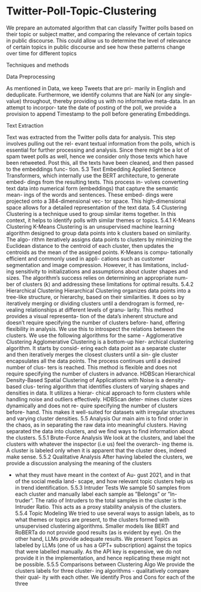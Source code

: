 # Twitter-Poll-Topic-Clustering

We prepare an automated algorithm that can
classify Twitter polls based on their topic or
subject matter, and comparing the relevance of
certain topics in public discourse. This could
allow us to determine the level of relevance of
certain topics in public discourse and see how
these patterns change over time for different
topics

Techniques and methods

Data Preprocessing

As mentioned in Data, we keep Tweets that are pri-
marily in English and deduplicate. Furthermore,
we identify columns that are NaN (or any single-
value) throughout, thereby providing us with no
informative meta-data. In an attempt to incorpor-
tate the date of posting of the poll, we provide a
provision to append Timestamp to the poll before
generating Embeddings.

Text Extraction

Text was extracted from the Twitter polls data for
analysis. This step involves pulling out the rel-
evant textual information from the polls, which is
essential for further processing and analysis. Since
there might be a lot of spam tweet polls as well,
hence we consider only those texts which have
been retweeted. Post this, all the texts have been
cleaned, and then passed to the embeddings func-
tion.
5.3 Text Embedding
Applied Sentence Transformers, which internally
use the BERT architecture, to generate embed-
dings from the resulting texts. This process in-
volves converting text data into numerical form
(embeddings) that capture the semantic mean-
ings of the words and sentences. These embed-
dings were projected onto a 384-dimensional vec-
tor space. This high-dimensional space allows for
a detailed representation of the text data.
5.4 Clustering
Clustering is a technique used to group similar
items together. In this context, it helps to identify
polls with similar themes or topics.
5.4.1 K-Means Clustering
K-Means Clustering is an unsupervised machine
learning algorithm designed to group data points
into k clusters based on similarity. The algo-
rithm iteratively assigns data points to clusters by
minimizing the Euclidean distance to the centroid
of each cluster, then updates the centroids as the
mean of the assigned points. K-Means is compu-
tationally efficient and commonly used in appli-
cations such as customer segmentation and image
compression. However, it has limitations, includ-
ing sensitivity to initializations and assumptions
about cluster shapes and sizes. The algorithm’s
success relies on determining an appropriate num-
ber of clusters (k) and addressing these limitations
for optimal results.
5.4.2 Hierarchical Clustering
Hierarchical Clustering organizes data points into
a tree-like structure, or hierarchy, based on their
similarities. It does so by iteratively merging or
dividing clusters until a dendrogram is formed, re-
vealing relationships at different levels of granu-
larity. This method provides a visual representa-
tion of the data’s inherent structure and doesn’t
require specifying the number of clusters before-
hand, offering flexibility in analysis. We use this
to introspect the relations between the clusters. We
use the following algorithms for the same -
Agglomerative Clustering
Agglomerative Clustering is a bottom-up hier-
archical clustering algorithm. It starts by consid-
ering each data point as a separate cluster and then
iteratively merges the closest clusters until a sin-
gle cluster encapsulates all the data points. The
process continues until a desired number of clus-
ters is reached. This method is flexible and does
not require specifying the number of clusters in
advance.
HDBScan
Hierarchical Density-Based Spatial Clustering
of Applications with Noise is a density-based clus-
tering algorithm that identifies clusters of varying
shapes and densities in data. It utilizes a hierar-
chical approach to form clusters while handling
noise and outliers effectively. HDBScan deter-
mines cluster sizes dynamically and does not re-
quire specifying the number of clusters before-
hand. This makes it well-suited for datasets with
irregular structures and varying cluster densities.
5.5 Analysis
Our main aim is to find order in the chaos, as in
separating the raw data into meaningful clusters.
Having separated the data into clusters, and we
find ways to find information about the clusters.
5.5.1 Brute-Force Analysis
We look at the clusters, and label the clusters with
whatever the inspector (i.e us) feel the overarch-
ing theme is. A cluster is labeled only when it is
apparent that the cluster does, indeed make sense.
5.5.2 Qualitative Analysis
After having labeled the clusters, we provide a
discussion analysing the meaning of the clusters
- what they must have meant in the context of Au-
gust 2021, and in that of the social media land-
scape, and how relevant topic clusters help us in
trend identification.
5.5.3 Intruder Tests
We sample 50 samples from each cluster and
manually label each sample as ”Belongs” or ”In-
truder”. The ratio of Intruders to the total samples
in the cluster is the Intruder Ratio. This acts as a
proxy stability analysis of the clusters.
5.5.4 Topic Modeling
We tried to use several ways to assign labels, as to
what themes or topics are present, to the clusters
formed with unsupervised clustering algorithms.
Smaller models like BERT and RoBERTa do not
provide good results (as is evident by eye). On the
other hand, LLMs provide adequate results. We
present Topics as labeled by LLMs (one of us has
a GPT+ subscription) against the topics that were
labelled manually. As the API key is expensive,
we do not provide it in the implementation, and
hence replicating these might not be possible.
5.5.5 Comparisons between Clustering Algo
We provide the clusters labels for three cluster-
ing algorithms - qualitatively compare their qual-
ity with each other. We identify Pros and Cons for
each of the three
